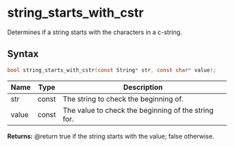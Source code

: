 # string_starts_with_cstr

Determines if a string starts with the characters in a c-string.

## Syntax

```c
bool string_starts_with_cstr(const String* str, const char* value);
```

| Name | Type | Description |
| --- | --- | --- |
| str | const | The string to check the beginning of. |
| value | const | The value to check the beginning of the string for. |

**Returns:** @return true if the string starts with the value; false otherwise.

